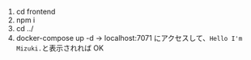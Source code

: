 1. cd frontend
1. npm i
1. cd ../
1. docker-compose up -d
   → localhost:7071 にアクセスして、`Hello I'm Mizuki.`と表示されれば OK
